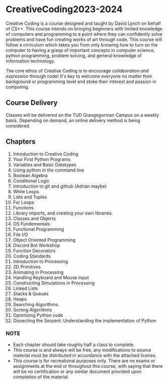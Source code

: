# CreativeCoding2023-2024

Creative Coding is a course designed and taught by David Lynch on behalf of CS++. This course intends on bringing beginners with limited knowledge of computers and programming to a point where they can confidently solve problems and have fun creating works of art through code. This course will follow a cirriculum which takes you from only knowing how to turn on the computer to having a grasp of important concepts in computer science, python programming, problem solving, and general knowledge of information technology.

The core ethos of Creative Coding is to encourage *collaboration and expression* through code! It's key to welcome everyone no matter their background or programming level and stoke their interest and passion in computing.

## Course Delivery
Classes will be delivered on the TUD Grangegorman Campus on a weekly basis. Depending on demand, an online delivery method is being considered.

## Chapters
1. Introduction to Creative Coding
2. Your First Python Programs
3. Variables and Basic Datatypes
4. Using python in the command line
5. Boolean Algebra
6. Conditional Logic
7. Introduction to git and github (Adrian maybe)
8. While Loops
9. Lists and Tuples
10. For Loops
12. Functions
13. Library imports, and creating your own libraries.
14. Classes and Objects
15. OS Fundementals
16. Functional Programming
17. File I/O
18. Object Oriented Programming
19. Discord Bot Workshop
20. Function Decorators
21. Coding Standards
22. Introduction to Processing
23. 2D Primitives
24. Animating in Processing
25. Handling Keyboard and Mouse input
26. Constructing Simulations in Processing
27. Linked Lists
28. Stacks & Queues
29. Heaps
30. Searching Algorithms
31. Sorting Algorithms
32. Optimizing Python code
33. Dissecting the Serpent: Understanding the implementation of Python

### **NOTE**
- Each chapter should take roughly half a class to complete.
- This course is and always will be free, any modifications to source material must be distributed in accordance with the attached license.
- This course is for recreational purposes only. There are no exams or assignments at the end or throughout this course, with saying that there will be no certification or any similar document provided upon completion of the material.
